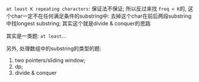 ```at least K repeating characters```: 保证法不保证; 所以反过来找 ```freq < K```的, 这个char一定不在任何满足条件的substring中: 去掉这个char在前后两段substring中找longest substring; 其实这个就是divide & conquer的思路 

其实是一类题: ```at least```...

另外, 处理数组中的substring的类型的题: 
1. two pointers/sliding window;  
2. dp;  
3. divide & conquer
